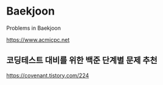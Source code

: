 # Baekjoon

Problems in Baekjoon

https://www.acmicpc.net



## 코딩테스트 대비를 위한 백준 단계별 문제 추천
https://covenant.tistory.com/224
